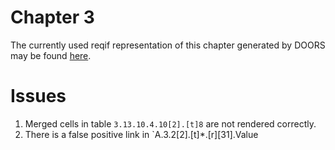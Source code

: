 Chapter 3 
=========

The currently used reqif representation of this chapter generated by DOORS may be found [here](https://github.com/openETCS/modeling/tree/master/model/subset26/SUBSET_26_SRS_Ch-3_v330).


# Issues

1. Merged cells in table `3.13.10.4.10[2].[t]8` are not rendered correctly.
2. There is a false positive link in `A.3.2[2].[t]*.[r][31].Value
